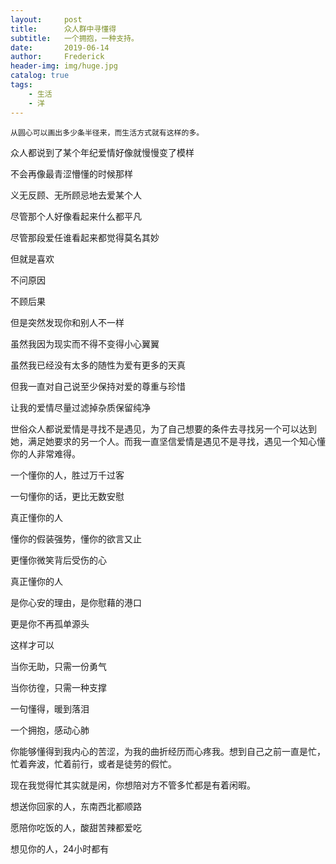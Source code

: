 ```yaml
---
layout:     post
title:      众人群中寻懂得
subtitle:   一个拥抱，一种支持。
date:       2019-06-14
author:     Frederick
header-img: img/huge.jpg
catalog: true
tags:
    - 生活
    - 洋
---
```


```
从圆心可以画出多少条半径来，而生活方式就有这样的多。
```

众人都说到了某个年纪爱情好像就慢慢变了模样

不会再像最青涩懵懂的时候那样

义无反顾、无所顾忌地去爱某个人

尽管那个人好像看起来什么都平凡

尽管那段爱任谁看起来都觉得莫名其妙

但就是喜欢

不问原因

不顾后果

但是突然发现你和别人不一样

虽然我因为现实而不得不变得小心翼翼

虽然我已经没有太多的随性为爱有更多的天真

但我一直对自己说至少保持对爱的尊重与珍惜

让我的爱情尽量过滤掉杂质保留纯净

世俗众人都说爱情是寻找不是遇见，为了自己想要的条件去寻找另一个可以达到她，满足她要求的另一个人。而我一直坚信爱情是遇见不是寻找，遇见一个知心懂你的人非常难得。

一个懂你的人，胜过万千过客

一句懂你的话，更比无数安慰

真正懂你的人

懂你的假装强势，懂你的欲言又止

更懂你微笑背后受伤的心

真正懂你的人

是你心安的理由，是你慰藉的港口

更是你不再孤单源头

这样才可以

当你无助，只需一份勇气

当你彷徨，只需一种支撑

一句懂得，暖到落泪

一个拥抱，感动心肺

你能够懂得到我内心的苦涩，为我的曲折经历而心疼我。想到自己之前一直是忙，忙着奔波，忙着前行，或者是徒劳的假忙。

现在我觉得忙其实就是闲，你想陪对方不管多忙都是有着闲暇。

想送你回家的人，东南西北都顺路

愿陪你吃饭的人，酸甜苦辣都爱吃

想见你的人，24小时都有








